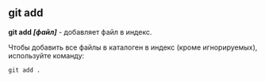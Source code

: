 ## git add

**git add *[файл]*** - добавляет файл в индекс.

Чтобы добавить все файлы в каталоген в индекс (кроме игнорируемых), используйте команду:

``` bash=
git add .
```
